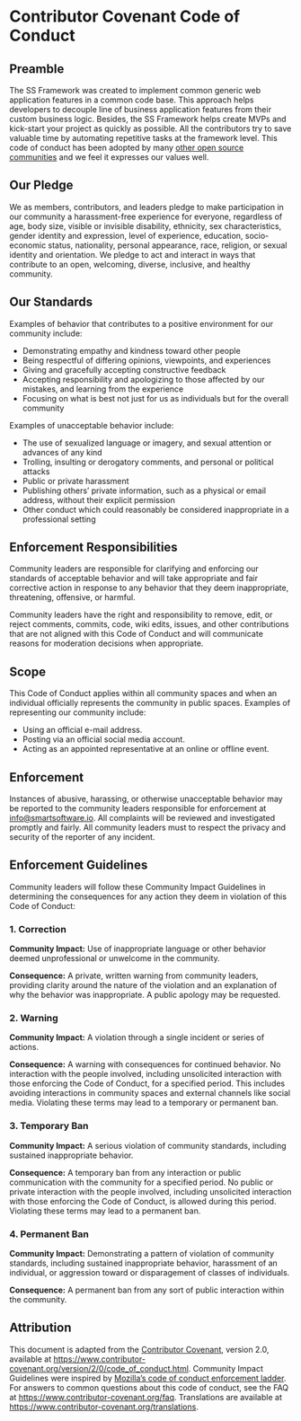 # Contributor Covenant Code of Conduct

## Preamble

The SS Framework was created to implement common generic web application features in a common code base. This approach helps developers to decouple line of business application features from their custom business logic. Besides, the SS Framework helps create MVPs and kick-start your project as quickly as possible. All the contributors try to save valuable time by automating repetitive tasks at the framework level. This code of conduct has been adopted by many [other open source communities](http://contributor-covenant.org/adopters/) and we feel it expresses our values well. 



## Our Pledge

We as members, contributors, and leaders pledge to make participation in our community a harassment-free experience for everyone, regardless of age, body size, visible or invisible disability, ethnicity, sex characteristics, gender identity and expression, level of experience,  education, socio-economic status, nationality, personal appearance,  race, religion, or sexual identity and orientation. We pledge to act and interact in ways that contribute to an open, welcoming, diverse, inclusive, and healthy community.



## Our Standards

Examples of behavior that contributes to a positive environment for our community include:

- Demonstrating empathy and kindness toward other people
- Being respectful of differing opinions, viewpoints, and experiences
- Giving and gracefully accepting constructive feedback
- Accepting responsibility and apologizing to those affected by our mistakes, and learning from the experience
- Focusing on what is best not just for us as individuals but for the overall community

Examples of unacceptable behavior include:

- The use of sexualized language or imagery, and sexual attention or advances of any kind
- Trolling, insulting or derogatory comments, and personal or political attacks
- Public or private harassment
- Publishing others’ private information, such as a physical or email address, without their explicit permission
- Other conduct which could reasonably be considered inappropriate in a professional setting



## Enforcement Responsibilities

Community leaders are responsible for clarifying and enforcing our standards of acceptable behavior and will take appropriate and fair corrective action in response to any behavior that they deem inappropriate, threatening,  offensive, or harmful.

Community leaders have the right and responsibility to remove, edit, or reject comments, commits, code, wiki edits, issues, and other contributions that are not aligned with this Code of Conduct and will communicate reasons for moderation decisions when appropriate.



## Scope

This Code of Conduct applies within all community spaces and when an individual officially represents the community in public spaces. Examples of representing our community include:

- Using an official e-mail address.
- Posting via an official social media account.
- Acting as an appointed representative at an online or offline event.



## Enforcement

Instances of abusive, harassing, or otherwise unacceptable behavior may be reported to the community leaders responsible for enforcement at [info@smartsoftware.io](mailto:info@smartsoftware.io). All complaints will be reviewed and investigated promptly and fairly. All community leaders must to respect the privacy and security of the reporter of any incident.



## Enforcement Guidelines

Community leaders will follow these Community Impact Guidelines in determining  the consequences for any action they deem in violation of this Code of  Conduct:

### 1. Correction

**Community Impact:** Use of inappropriate language or other behavior deemed unprofessional or unwelcome in the community.

**Consequence:** A private, written warning from community leaders, providing clarity around the nature of the violation and an explanation of why the behavior was inappropriate. A public apology may be requested.

### 2. Warning

**Community Impact:** A violation through a single incident or series of actions.

**Consequence:** A warning with consequences for continued behavior. No interaction with the people involved, including unsolicited interaction with those enforcing the Code of Conduct, for a specified period. This includes avoiding interactions in community spaces and external channels like social media. Violating these terms may lead to a  temporary or permanent ban.

### 3. Temporary Ban

**Community Impact:** A serious violation of community standards, including sustained inappropriate behavior.

**Consequence:** A temporary ban from any interaction or public communication with the community for a specified period. No public or private interaction with the people involved, including unsolicited interaction with those enforcing the Code of Conduct, is allowed during this period. Violating these terms may lead to a permanent ban.

### 4. Permanent Ban

**Community Impact:** Demonstrating a pattern of violation of community standards,  including sustained inappropriate behavior, harassment of an individual, or aggression toward or disparagement of classes of individuals.

**Consequence:** A permanent ban from any sort of public interaction within the community. 



## Attribution

This document is adapted from the [Contributor Covenant](https://www.contributor-covenant.org/), version 2.0, available at https://www.contributor-covenant.org/version/2/0/code_of_conduct.html. 
Community Impact Guidelines were inspired by [Mozilla’s code of conduct enforcement ladder](https://github.com/mozilla/diversity). 
For answers to common questions about this code of conduct, see the FAQ at https://www.contributor-covenant.org/faq. 
Translations are available at https://www.contributor-covenant.org/translations.
